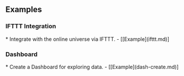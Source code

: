 ## Examples

<h3 stlye="padding-top:0;">IFTTT Integration</h3>
*  Integrate with the online universe via IFTTT. - [[Example](ifttt.md)]

<h3 stlye="padding-top:0;">Dashboard</h3>
*  Create a Dashboard for exploring data. - [[Example](dash-create.md)]